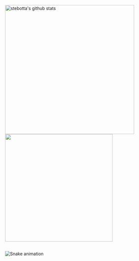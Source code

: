 
<div>
 <a href="https://github.com/stebotta"><img align="center" width="420" src="https://github-readme-stats.vercel.app/api?username=stebotta&show_icons=true&include_all_commits=true&bg_color=deg,184573,cec7b9&icon_color=123456&text_color=F7F6F3&title_color=123456&hide_border=true" alt="stebotta's github stats" /></a>  <a href="https://github.com/stebotta"><img align="center" width="350" src="https://github-readme-stats.vercel.app/api/top-langs/?username=stebotta&layout=compact&bg_color=deg,cec7b9,184573&icon_color=123456&text_color=F7F6F3&title_color=123456&hide_border=true" /></a> 

<br />
<br />
</div>

 ![Snake animation](https://github.com/stebotta/stebotta/blob/output/github-contribution-grid-snake.svg)
